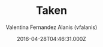 ---
title: Taken
github: https://github.com/vfalanis/taken
demo: https://vfalanis.me/taken/
author: Valentina Fernandez Alanis (vfalanis)
ssg:
  - Jekyll
cms:
  - No Cms
date: 2016-04-28T04:46:31.000Z
github_branch: master
description: Minimalist two-column jekyll theme
stale: true
---